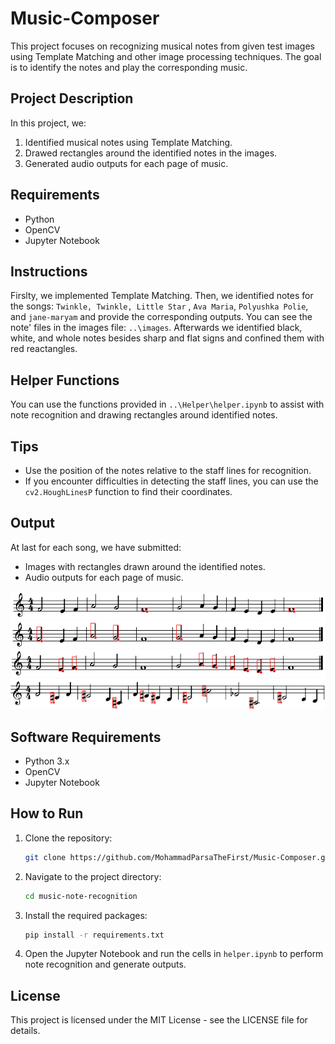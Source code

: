 # Music-Composer

This project focuses on recognizing musical notes from given test images using Template Matching and other image processing techniques. The goal is to identify the notes and play the corresponding music.

## Project Description

In this project, we:
1. Identified musical notes using Template Matching.
2. Drawed rectangles around the identified notes in the images.
3. Generated audio outputs for each page of music.

## Requirements

- Python
- OpenCV
- Jupyter Notebook

## Instructions
Firslty, we implemented Template Matching. Then, we identified notes for the songs: `Twinkle, Twinkle, Little Star` , `Ava Maria`, `Polyushka Polie`, and `jane-maryam`  and provide the corresponding outputs.
You can see the note' files in the images file: `..\images`. 
Afterwards we identified black, white, and whole notes  besides sharp and flat signs and confined them with red reactangles.
## Helper Functions

You can use the functions provided in `..\Helper\helper.ipynb` to assist with note recognition and drawing rectangles around identified notes.

## Tips

- Use the position of the notes relative to the staff lines for recognition.
- If you encounter difficulties in detecting the staff lines, you can use the `cv2.HoughLinesP` function to find their coordinates. 

## Output

At last for each song, we have submitted:
- Images with rectangles drawn around the identified notes.
- Audio outputs for each page of music.

![alt text](https://github.com/MohammadParsaTheFirst/Music-Composer/blob/main/images/Results/1.png?raw=true)
![alt text](https://github.com/MohammadParsaTheFirst/Music-Composer/blob/main/images/Results/2.png?raw=true)
![alt text](https://github.com/MohammadParsaTheFirst/Music-Composer/blob/main/images/Results/3.png?raw=true)
![alt text](https://github.com/MohammadParsaTheFirst/Music-Composer/blob/main/images/Results/4.png?raw=true)
## Software Requirements

- Python 3.x
- OpenCV
- Jupyter Notebook

## How to Run

1. Clone the repository:
   ```bash
   git clone https://github.com/MohammadParsaTheFirst/Music-Composer.git
   ```
2. Navigate to the project directory:
   ```bash   
   cd music-note-recognition
   ```
3. Install the required packages:
    ```bash   
   pip install -r requirements.txt
   ```
4. Open the Jupyter Notebook and run the cells in `helper.ipynb` to perform note recognition and generate outputs.
   
## License
This project is licensed under the MIT License - see the LICENSE file for details.

